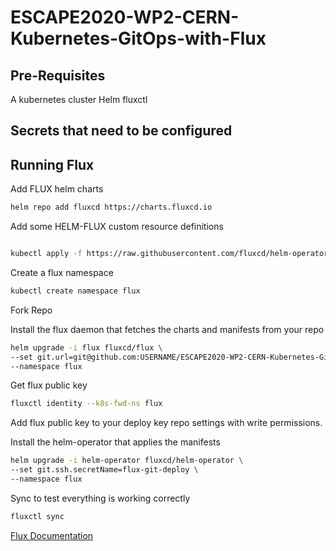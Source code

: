 # ESCAPE2020-WP2-CERN-Kubernetes-GitOps-with-Flux

## Pre-Requisites
A kubernetes cluster
Helm
fluxctl
## Secrets that need to be configured


## Running Flux
Add FLUX helm charts
```bash
helm repo add fluxcd https://charts.fluxcd.io
```

Add some HELM-FLUX custom resource definitions
```bash

kubectl apply -f https://raw.githubusercontent.com/fluxcd/helm-operator/master/deploy/crds.yaml
```

Create a flux namespace
```bash
kubectl create namespace flux
```

Fork Repo

Install the flux daemon that fetches the charts and manifests from your repo
```bash
helm upgrade -i flux fluxcd/flux \
--set git.url=git@github.com:USERNAME/ESCAPE2020-WP2-CERN-Kubernetes-GitOps-with-Flux \
--namespace flux 
```

Get flux public key
```bash
fluxctl identity --k8s-fwd-ns flux
```

Add flux public key to your deploy key repo settings with write permissions.

Install the helm-operator that applies the manifests
```bash
helm upgrade -i helm-operator fluxcd/helm-operator \
--set git.ssh.secretName=flux-git-deploy \
--namespace flux
```

Sync to test everything is working correctly
```bash
fluxctl sync
```

[Flux Documentation](https://docs.fluxcd.io/en/1.18.0/tutorials/get-started-helm.html)
